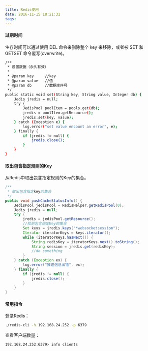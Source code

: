 ```yaml
---
title: Redis使用
date: 2016-11-15 18:21:31
tags:
---
```



#### 过期时间


生存时间可以通过使用 DEL 命令来删除整个 key 来移除，或者被 SET 和 GETSET 命令覆写(overwrite)。


<!-- more -->

```Bash
/**
 * 设置数据（永久有效）
 *
 * @param key     //key
 * @param value   //值
 * @param db      //数据库序号
 */
public static void set(String key, String value, Integer db) {
    Jedis jredis = null;
    try {
        JedisPool poolItem = pools.get(db);
        jredis = poolItem.getResource();
        jredis.set(key, value);
    } catch (Exception e) {
        log.error("set value encount an error", e);
    } finally {
        if (jredis != null) {
            jredis.close();
        }
    }
}
```

#### 取出包含指定规则的Key

从Redis中取出包含指定规则的Key的集合。

```Java
/**
 * 取出包含指定key的集合
 */
public void pushCacheStatusInfo() {
    JedisPool jedisPool = RedisHelper.getRedisPool(0);
    Jedis jredis = null;
    try {
        jredis = jedisPool.getResource();
        //找到包含指定Key的集合
        Set keys = jredis.keys("*websocketsession");
        Iterator iteratorKeys = keys.iterator();
        while (iteratorKeys.hasNext()) {
            String redisKey = iteratorKeys.next().toString();
            String session = jredis.get(redisKey);
            //do something
        }
    } catch (Exception ex) {
        log.error("推送信息出错", ex);
    } finally {
    	if (jredis != null) {
        	jredis.close();
        }
    }
}
```

#### 常用指令

登录Redis：

```Bash
./redis-cli -h 192.168.24.252 -p 6379
```

查看客户端数量：

```Bash
192.168.24.252:6379> info clients
```




